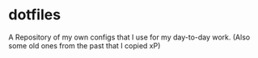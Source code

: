 # dotfiles
A Repository of my own configs that I use for my day-to-day work. (Also some old ones from the past that I copied xP)
